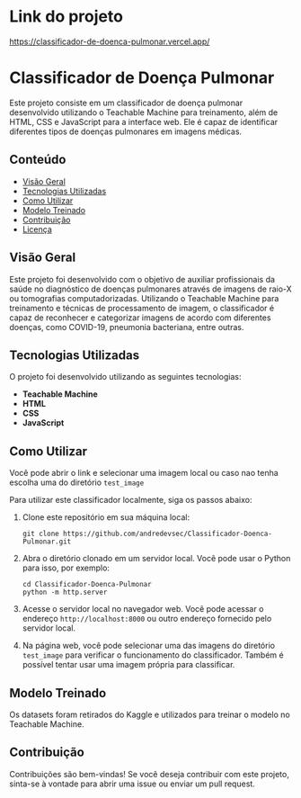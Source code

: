 # Link do projeto

https://classificador-de-doenca-pulmonar.vercel.app/

# Classificador de Doença Pulmonar

Este projeto consiste em um classificador de doença pulmonar desenvolvido utilizando o Teachable Machine para treinamento, além de HTML, CSS e JavaScript para a interface web. Ele é capaz de identificar diferentes tipos de doenças pulmonares em imagens médicas.

## Conteúdo

- [Visão Geral](#visão-geral)
- [Tecnologias Utilizadas](#tecnologias-utilizadas)
- [Como Utilizar](#como-utilizar)
- [Modelo Treinado](#modelo-treinado)
- [Contribuição](#contribuição)
- [Licença](#licença)

## Visão Geral

Este projeto foi desenvolvido com o objetivo de auxiliar profissionais da saúde no diagnóstico de doenças pulmonares através de imagens de raio-X ou tomografias computadorizadas. Utilizando o Teachable Machine para treinamento e técnicas de processamento de imagem, o classificador é capaz de reconhecer e categorizar imagens de acordo com diferentes doenças, como COVID-19, pneumonia bacteriana, entre outras.

## Tecnologias Utilizadas

O projeto foi desenvolvido utilizando as seguintes tecnologias:

- **Teachable Machine**
- **HTML**
- **CSS**
- **JavaScript**

## Como Utilizar

Você pode abrir o link e selecionar uma imagem local ou caso nao tenha escolha uma do diretório `test_image`

Para utilizar este classificador localmente, siga os passos abaixo:

1. Clone este repositório em sua máquina local:

   ```
   git clone https://github.com/andredevsec/Classificador-Doenca-Pulmonar.git
   ```

2. Abra o diretório clonado em um servidor local. Você pode usar o Python para isso, por exemplo:

   ```
   cd Classificador-Doenca-Pulmonar
   python -m http.server
   ```

3. Acesse o servidor local no navegador web. Você pode acessar o endereço `http://localhost:8000` ou outro endereço fornecido pelo servidor local.

4. Na página web, você pode selecionar uma das imagens do diretório `test_image` para verificar o funcionamento do classificador. Também é possível tentar usar uma imagem própria para classificar.

## Modelo Treinado

Os datasets foram retirados do Kaggle e utilizados para treinar o modelo no Teachable Machine.

## Contribuição

Contribuições são bem-vindas! Se você deseja contribuir com este projeto, sinta-se à vontade para abrir uma issue ou enviar um pull request.
